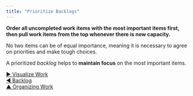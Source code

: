 ```yaml
---
title: "Prioritize Backlogs"
---
```



**Order all uncompleted work items with the most important items first, then pull work items from the top whenever there is new capacity.**

No two items can be of equal importance, meaning it is necessary to agree on priorities and make tough choices.

A prioritized <dfn data-info="Backlog: A list of (often prioritized) uncompleted work items (deliverables), or (drivers) that need to be addressed.">backlog</dfn> helps to **maintain focus** on the most important items.

[&#9654; Visualize Work](visualize-work.html)<br/>[&#9664; Backlog](backlog.html)<br/>[&#9650; Organizing Work](organizing-work.html)

